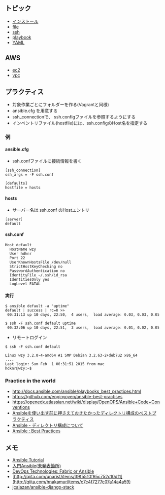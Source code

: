 ## トピック

- [インストール](ansible.install.md)
- [file](ansible.file.md)
- [ssh](ansible.ssh.md)
- [playbook](ansible.playbook.md)
- [YAML](ansible.yaml.md)

## AWS

- [ec2](ansible.ec2.md)
- [vpc](ansible.ec2_vpc.md)



## プラクティス

- 対象作業ごとにフォルダーを作る(Vagrantと同様)
- ansible.cfg を用意する
- ssh_connectionで、 ssh.configファイルを参照するようにする
- インベントリファイル(hostfile)には、ssh.configのHost名を指定する

### 例

#### ansible.cfg

- ssh.confファイルに接続情報を書く

~~~
[ssh_connection]
ssh_args = -F ssh.conf

[defaults]
hostfile = hosts
~~~

#### hosts

- サーバー名は ssh.conf のHostエントリ

~~~
[server]
default
~~~


#### ssh.conf

~~~
Host default
  HostName wzy
  User hdknr
  Port 22
  UserKnownHostsFile /dev/null
  StrictHostKeyChecking no
  PasswordAuthentication no
  IdentityFile ~/.ssh/id_rsa
  IdentitiesOnly yes
  LogLevel FATAL
~~~

#### 実行

~~~
$ ansible default -a "uptime"
default | success | rc=0 >>
 00:31:13 up 10 days, 22:50,  4 users,  load average: 0.03, 0.03, 0.05
~~~

~~~
$ ssh -F ssh.conf default uptime
 00:32:06 up 10 days, 22:51,  3 users,  load average: 0.01, 0.02, 0.05
~~~

- リモートログイン

~~~
$ ssh -F ssh.conf default

Linux wzy 3.2.0-4-amd64 #1 SMP Debian 3.2.63-2+deb7u2 x86_64
....
Last login: Sun Feb  1 00:31:51 2015 from mac
hdknr@wzy:~$
~~~

### Practice in the world

- http://docs.ansible.com/ansible/playbooks_best_practices.html
- https://github.com/enginyoyen/ansible-best-practises
- https://openedx.atlassian.net/wiki/display/OpenOPS/Ansible+Code+Conventions
- [Ansibleを使い出す前に押さえておきたかったディレクトリ構成のベストプラクティス](http://bit.ly/2cxwIUC)
- [Ansible - ディレクトリ構成について](http://qiita.com/makaaso/items/0375081c1600b312e8b0)
- [Ansible : Best Practices](http://docs.ansible.com/ansible/playbooks_best_practices.html)

## メモ

- [Ansible Tutorial](https://yteraoka.github.io/ansible-tutorial/#simple-playbook)
- [入門Ansible(未発表箇所)](http://www.slideshare.net/takushimizu/ansible-28951674)
- [DevOps Technologies: Fabric or Ansible](https://insights.sei.cmu.edu/devops/2015/03/devops-technologies-fabric-or-ansible.html)
- [http://qiita.com/unarist/items/39f5510f95c752c10df1](http://qiita.com/hnakamur/items/c7c4f7277c07a14a4a59)
- [jcalazan/ansible-django-stack](https://github.com/jcalazan/ansible-django-stack)
